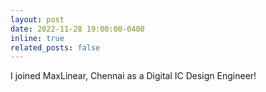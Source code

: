 ```yaml
---
layout: post
date: 2022-11-28 19:00:00-0400
inline: true
related_posts: false
---
```


I joined MaxLinear, Chennai as a Digital IC Design Engineer! 
